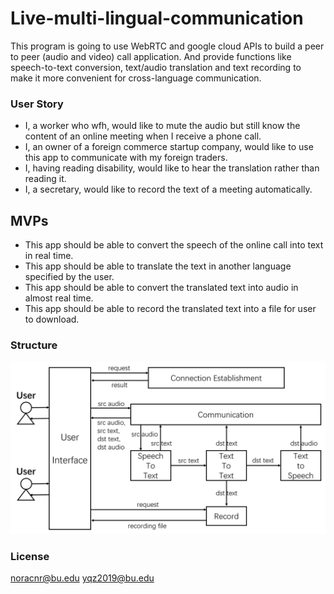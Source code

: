 # Live-multi-lingual-communication
This program is going to use WebRTC and google cloud APIs to build a peer to peer (audio and video) call application. And provide functions like speech-to-text conversion, text/audio translation and text recording to make it more convenient for cross-language communication.

### User Story
* I, a worker who wfh, would like to mute the audio but still know the content of an online meeting when I receive a phone call.
* I, an owner of a foreign commerce startup company, would like to use this app to communicate with my foreign traders.
* I, having reading disability, would like to hear the translation rather than reading it.
* I, a secretary, would like to record the text of a meeting automatically.

## MVPs
* This app should be able to convert the speech of the online call into text in real time.
* This app should be able to translate the text in another language specified by the user.
* This app should be able to convert the translated text into audio in almost real time.
* This app should be able to record the translated text into a file for user to download.

### Structure
![architecture](architecture.png)

### License
noracnr@bu.edu
yqz2019@bu.edu
